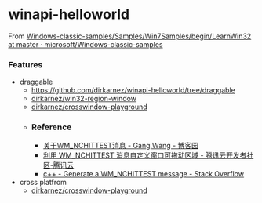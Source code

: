 winapi-helloworld
=================
From [Windows-classic-samples/Samples/Win7Samples/begin/LearnWin32 at master · microsoft/Windows-classic-samples](https://github.com/microsoft/Windows-classic-samples/tree/master/Samples/Win7Samples/begin/LearnWin32)

### Features
- draggable 
    - https://github.com/dirkarnez/winapi-helloworld/tree/draggable
    - [dirkarnez/win32-region-window](https://github.com/dirkarnez/win32-region-window)
    - [dirkarnez/crosswindow-playground](https://github.com/dirkarnez/crosswindow-playground)
    - ### Reference
        - [关于WM_NCHITTEST消息 - Gang.Wang - 博客园](https://www.cnblogs.com/GnagWang/archive/2010/09/12/1824394.html)
        - [利用 WM_NCHITTEST 消息自定义窗口可拖动区域 - 腾讯云开发者社区-腾讯云](https://cloud.tencent.com/developer/article/1566082)
        - [c++ - Generate a WM_NCHITTEST message - Stack Overflow](https://stackoverflow.com/questions/49019597/generate-a-wm-nchittest-message)
- cross platfrom
    - [dirkarnez/crosswindow-playground](https://github.com/dirkarnez/crosswindow-playground)
